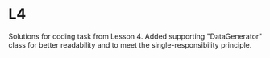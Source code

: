 # L4
Solutions for coding task from Lesson 4. Added supporting "DataGenerator" class for better readability and to meet the single-responsibility principle.

